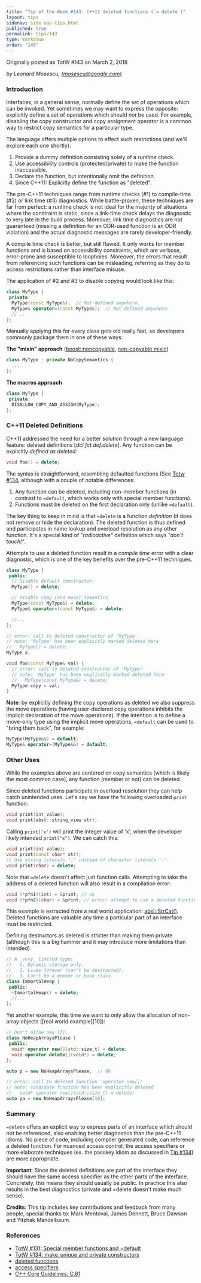 ```yaml
---
title: "Tip of the Week #143: C++11 deleted functions (`= delete`)"
layout: tips
sidenav: side-nav-tips.html
published: true
permalink: tips/143
type: markdown
order: "143"
---
```


Originally posted as TotW #143 on March 2, 2018

*by Leonard Mosescu, [(mosescu@google.com)](mailto:mosescu@google.com)*

### Introduction

Interfaces, in a general sense, normally define the set of operations which can
be invoked. Yet sometimes we may want to express the opposite: explicitly define
a set of operations which should *not* be used. For example, disabling the copy
constructor and copy assignment operator is a common way to restrict copy
semantics for a particular type.

The language offers multiple options to effect such restrictions (and we'll
explore each one shortly):

1.  Provide a dummy definition consisting solely of a _runtime_ check.
2.  Use accessibility controls (protected/private) to make the function
    inaccessible.
3.  Declare the function, but intentionally omit the definition.
4.  Since C++11: Explicitly define the function as "deleted".

The pre-C++11 techniques range from runtime checks (#1) to compile-time (#2) or
link time (#3) diagnostics. While battle-proven, these techniques are far from
perfect: a runtime check is not ideal for the majority of situations where
the constraint is static, since a link-time check delays the diagnostic to very
late in the build process. Moreover, link time diagnostics are not
guaranteed (missing a definition for an ODR-used function is an ODR violation)
and the actual diagnostic messages are rarely developer-friendly.

A compile time check is better, but still flawed. It only works for member
functions and is based on accessibility constraints, which are verbose,
error-prone and susceptible to loopholes. Moreover, the errors that result from
referencing such functions can be misleading, referring as they do to access
restrictions rather than interface misuse.

The application of #2 and #3 to disable copying would look like this:

```c++
class MyType {
 private:
  MyType(const MyType&);  // Not defined anywhere.
  MyType& operator=(const MyType&);  // Not defined anywhere.
  // ...
};
```

Manually applying this for every class gets old really fast, so developers
commonly package them in one of these ways:

**The "mixin" approach** ([boost::noncopyable][6], [non-copyable mixin][7])

```c++
class MyType : private NoCopySemantics {
  ...
};
```

**The macros approach**

```c++
class MyType {
 private:
  DISALLOW_COPY_AND_ASSIGN(MyType);
};
```

### C++11 Deleted Definitions

C++11 addressed the need for a better solution through a new language feature:
deleted definitions \[_dcl.fct.def.delete_\]. Any function can be explicitly
_defined as deleted:_

```c++
void foo() = delete;
```

The syntax is straightforward, resembling defaulted functions (See
[Totw #134][1], although with a couple of notable differences:

1.  Any function can be deleted, including non-member functions (in contrast to
    `=default`, which works only with special member functions).
2.  Functions must be deleted on the first declaration only (unlike `=default`).

The key thing to keep in mind is that `=delete` is a function _definition_ (it
does not remove or hide the declaration). The deleted function is thus defined
and participates in name lookup and overload resolution as any other function.
It's a special kind of _"radioactive"_ definition which says _"don't touch!"_.

Attempts to use a deleted function result in a _compile time_ error with a clear
diagnostic, which is one of the key benefits over the pre-C++11 techniques.

```c++ {.good}
class MyType {
 public:
  // Disable default constructor.
  MyType() = delete;

  // Disable copy (and move) semantics.
  MyType(const MyType&) = delete;
  MyType& operator=(const MyType&) = delete;

  //...
};
```

```c++
// error: call to deleted constructor of 'MyType'
// note: 'MyType' has been explicitly marked deleted here
//   MyType() = delete;
MyType x;

void foo(const MyType& val) {
  // error: call to deleted constructor of 'MyType'
  // note: 'MyType' has been explicitly marked deleted here
  //   MyType(const MyType&) = delete;
  MyType copy = val;
}
```

**Note**: by explicitly defining the copy operations as deleted we also suppress
the move operations (having user-declared copy operations inhibits the implicit
declaration of the move operations). If the intention is to define a move-only
type using the implicit move operations, `=default` can be used to "bring
them back", for example:

```c++ {.good}
MyType(MyType&&) = default;
MyType& operator=(MyType&&) = default;
```

### Other Uses

While the examples above are centered on copy semantics (which is likely the
most common case), any function (member or not) can be deleted.

Since deleted functions participate in overload resolution they can help catch
unintended uses. Let's say we have the following overloaded `print` function:

```c++
void print(int value);
void print(absl::string_view str);
```

Calling `print('x')` will print the integer value of 'x', when the developer
likely intended `print("x")`. We can catch this:

```c++
void print(int value);
void print(const char* str);
// Use string literals ":" instead of character literals ':'.
void print(char) = delete;
```

Note that `=delete` doesn't affect just function calls. Attempting to take the
address of a deleted function will also result in a compilation error:

```c++
void (*pfn1)(int) = &print; // ok
void (*pfn2)(char) = &print; // error: attempt to use a deleted function
```

This example is extracted from a real world application: [absl::StrCat()][8].
Deleted functions are valuable any time a particular part of an interface must
be restricted.

Defining destructors as deleted is stricter than making them private (although
this is a big hammer and it may introduce more limitations than intended)

```c++
// A _very_ limited type:
//   1. Dynamic storage only.
//   2. Lives forever (can't be destructed).
//   3. Can't be a member or base class.
class ImmortalHeap {
 public:
  ~ImmortalHeap() = delete;
  //...
};
```

Yet another example, this time we want to only allow the allocation of non-array
objects ([real world example][10]):

```c++
// Don't allow new T[].
class NoHeapArraysPlease {
 public:
  void* operator new[](std::size_t) = delete;
  void operator delete[](void*) = delete;
};

auto p = new NoHeapArraysPlease;  // OK

// error: call to deleted function 'operator new[]'
// note: candidate function has been explicitly deleted
//   void* operator new[](std::size_t) = delete;
auto pa = new NoHeapArraysPlease[10];
```

### Summary

`=delete` offers an explicit way to express parts of an interface which should
not be referenced, also enabling better diagnostics than the pre-C++11 idioms.
No piece of code, including compiler generated code, can reference a deleted
function. For nuanced access control, the access specifiers or more elaborate
techniques (ex. the passkey idiom as discussed in [Tip #134][2]) are more
appropriate.

**Important**: Since the deleted definitions are part of the interface they
should have the same access specifier as the other parts of the interface.
Concretely, this means they should usually be public. In practice this also
results in the best diagnostics (private and =delete doesn't make much sense).

**Credits**: This tip includes key contributions and feedback from many people,
special thanks to: Mark Mentovai, James Dennett, Bruce Dawson and Yitzhak
Mandelbaum.

### References

*   [TotW #131: Special member functions and =default][1]
*   [TotW #134: make_unique and private constructors][2]
*   [deleted functions][3]
*   [access specifiers][4]
*   [C++ Core Guidelines: C.81][5]

[1]: https://abseil.io/tips/131
[2]: https://abseil.io/tips/134
[3]: http://en.cppreference.com/w/cpp/language/function#Deleted_functions
[4]: http://en.cppreference.com/w/cpp/language/access
[5]: https://github.com/isocpp/CppCoreGuidelines/blob/master/CppCoreGuidelines.md#c81-use-delete-when-you-want-to-disable-default-behavior-without-wanting-an-alternative
[6]: http://www.boost.org/doc/libs/master/libs/core/doc/html/core/noncopyable.html
[7]: https://en.wikibooks.org/wiki/More_C%2B%2B_Idioms/Non-copyable_Mixin
[8]: https://github.com/abseil/abseil-cpp/blob/5337d2d0e312ce6bce0140b5f1da5548a0b3fed5/absl/strings/str_cat.h#L235